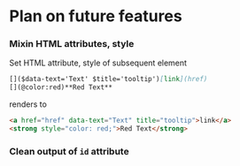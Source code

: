 Plan on future features
===

### Mixin HTML attributes, style  
Set HTML attribute, style of subsequent element
```Markdown
[]($data-text='Text' $title='tooltip')[link](href)
[](@color:red)**Red Text**
```
renders to
```HTML
<a href="href" data-text="Text" title="tooltip">link</a>
<strong style="color: red;">Red Text</strong>
```
### Clean output of `id` attribute